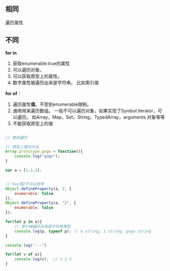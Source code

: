 ## 相同
遍历属性

## 不同
**for in**
1. 获取enumerable:true的属性
2. 可以遍历对象。
3. 可以获取原型上的属性。
4. 数字属性被遍历出来是字符串。 比如索引值


**for of**：
1. 遍历属性**值**。不受到enumerable限制。
2. 通用用来遍历数组。 一般不可以遍历对象，如果实现了Symbol.iterator，可以遍历。 如Array，Map，Set，String，TypedArray，arguments 对象等等
3. 不能获取原型上的值

```js

// 数组遍历

// 原型上增加方法
Array.prototype.gogo = function(){
    console.log("gogo");
}

var a = [1,2,3];


// key值2不可以枚举
Object.defineProperty(a, 2, {
    enumerable: false
});
Object.defineProperty(a, "2", {
    enumerable: false
});

for(let p in a){
    // 索引被遍历出来是字符串类型
    console.log(p, typeof p); // 0 string; 1 string; gogo string
}

console.log("---")

for(let v of a){
    console.log(v);  // 1 2 3
}



```

